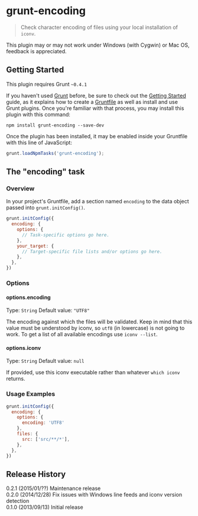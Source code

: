 # grunt-encoding

> Check character encoding of files using your local installation of `iconv`.

This plugin may or may not work under Windows (with Cygwin) or Mac OS, feedback is appreciated.

## Getting Started
This plugin requires Grunt `~0.4.1`

If you haven't used [Grunt](http://gruntjs.com/) before, be sure to check out the [Getting Started](http://gruntjs.com/getting-started) guide, as it explains how to create a [Gruntfile](http://gruntjs.com/sample-gruntfile) as well as install and use Grunt plugins. Once you're familiar with that process, you may install this plugin with this command:

```shell
npm install grunt-encoding --save-dev
```

Once the plugin has been installed, it may be enabled inside your Gruntfile with this line of JavaScript:

```js
grunt.loadNpmTasks('grunt-encoding');
```

## The "encoding" task

### Overview
In your project's Gruntfile, add a section named `encoding` to the data object passed into `grunt.initConfig()`.

```js
grunt.initConfig({
  encoding: {
    options: {
      // Task-specific options go here.
    },
    your_target: {
      // Target-specific file lists and/or options go here.
    },
  },
})
```

### Options

#### options.encoding
Type: `String`
Default value: `"UTF8"`

The encoding against which the files will be validated. Keep in mind that this value must be understood by iconv, so `utf8` (in lowercase) is not going to work. To get a list of all available encodings use `iconv --list`.

#### options.iconv
Type: `String`
Default value: `null`

If provided, use this iconv executable rather than whatever `which iconv` returns.

### Usage Examples

```js
grunt.initConfig({
  encoding: {
    options: {
      encoding: 'UTF8'
    },
    files: {
      src: ['src/**/*'],
    },
  },
})
```


## Release History
0.2.1 (2015/01/??) Maintenance release  
0.2.0 (2014/12/28) Fix issues with Windows line feeds and iconv version detection  
0.1.0 (2013/09/13) Initial release
